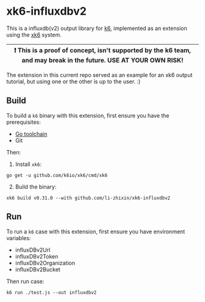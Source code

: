 # xk6-influxdbv2 

This is a influxdb(v2) output library for [k6](https://github.com/loadimpact/k6),
implemented as an extension using the [xk6](https://github.com/k6io/xk6) system.

| :exclamation: This is a proof of concept, isn't supported by the k6 team, and may break in the future. USE AT YOUR OWN RISK! |
|------|

The extension in this
current repo served as an example for an xk6 output tutorial,
but using one or the other is up to the user. :)

## Build

To build a `k6` binary with this extension, first ensure you have the prerequisites:

- [Go toolchain](https://go101.org/article/go-toolchain.html)
- Git

Then:

1. Install `xk6`:
  ```shell
  go get -u github.com/k6io/xk6/cmd/xk6
  ```

2. Build the binary:
  ```shell
  xk6 build v0.31.0 --with github.com/li-zhixin/xk6-influxdbv2
  ```

## Run

To run a `k6` case with this extension, first ensure you have  environment variables:

- influxDBv2Url
- influxDBv2Token
- influxDBv2Organization
- influxDBv2Bucket

Then run case:

```shell
k6 run ./test.js --out influxdbv2
```
